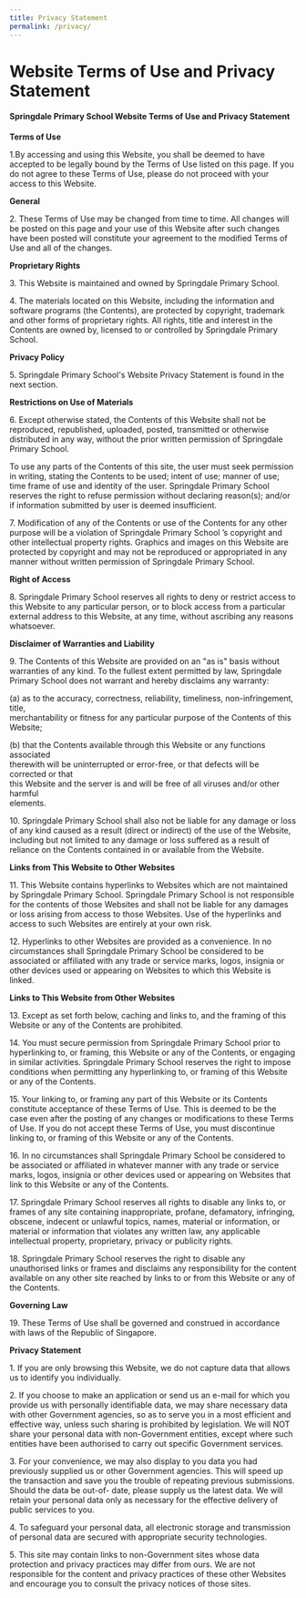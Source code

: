 ```yaml
---
title: Privacy Statement
permalink: /privacy/
---
```

Website Terms of Use and Privacy Statement
==========================================

#### Springdale Primary School Website Terms of Use and Privacy Statement

  

**Terms of Use**

1.By accessing and using this Website, you shall be deemed to have accepted to be legally bound by the Terms of Use listed on this page. If you do not agree to these Terms of Use, please do not proceed with your access to this Website.

**General**

2\. These Terms of Use may be changed from time to time. All changes will be posted on this page and your use of this Website after such changes have been posted will constitute your agreement to the modified Terms of Use and all of the changes.

**Proprietary Rights**

3\. This Website is maintained and owned by Springdale Primary School.

4\. The materials located on this Website, including the information and software programs (the Contents), are protected by copyright, trademark and other forms of proprietary rights. All rights, title and interest in the Contents are owned by, licensed to or controlled by Springdale Primary School.

**Privacy Policy**

5\. Springdale Primary School&#39;s Website Privacy Statement is found in the next section.

**Restrictions on Use of Materials**

6\. Except otherwise stated, the Contents of this Website shall not be reproduced, republished, uploaded, posted, transmitted or otherwise distributed in any way, without the prior written permission of Springdale Primary School.  

To use any parts of the Contents of this site, the user must seek permission in writing, stating the Contents to be used; intent of use; manner of use; time frame of use and identity of the user. Springdale Primary School reserves the right to refuse permission without declaring reason(s); and/or if information submitted by user is deemed insufficient.

7\. Modification of any of the Contents or use of the Contents for any other purpose will be a violation of Springdale Primary School ’s copyright and other intellectual property rights. Graphics and images on this Website are protected by copyright and may not be reproduced or appropriated in any manner without written permission of Springdale Primary School.

**Right of Access**

8\. Springdale Primary School reserves all rights to deny or restrict access to this Website to any particular person, or to block access from a particular external address to this Website, at any time, without ascribing any reasons whatsoever.

**Disclaimer of Warranties and Liability**

9\. The Contents of this Website are provided on an &quot;as is&quot; basis without warranties of any kind. To the fullest extent permitted by law, Springdale Primary School does not warrant and hereby disclaims any warranty:

(a) as to the accuracy, correctness, reliability, timeliness, non-infringement, title,  
merchantability or fitness for any particular purpose of the Contents of this Website;

(b) that the Contents available through this Website or any functions associated  
therewith will be uninterrupted or error-free, or that defects will be corrected or that  
this Website and the server is and will be free of all viruses and/or other harmful  
elements.

10\. Springdale Primary School shall also not be liable for any damage or loss of any kind caused as a result (direct or indirect) of the use of the Website, including but not limited to any damage or loss suffered as a result of reliance on the Contents contained in or available from the Website.

**Links from This Website to Other Websites**

11\. This Website contains hyperlinks to Websites which are not maintained by Springdale Primary School. Springdale Primary School is not responsible for the contents of those Websites and shall not be liable for any damages or loss arising from access to those Websites. Use of the hyperlinks and access to such Websites are entirely at your own risk.

12\. Hyperlinks to other Websites are provided as a convenience. In no circumstances shall Springdale Primary School be considered to be associated or affiliated with any trade or service marks, logos, insignia or other devices used or appearing on Websites to which this Website is linked.

**Links to This Website from Other Websites**

13\. Except as set forth below, caching and links to, and the framing of this Website or any of the Contents are prohibited.

14\. You must secure permission from Springdale Primary School prior to hyperlinking to, or framing, this Website or any of the Contents, or engaging in similar activities. Springdale Primary School reserves the right to impose conditions when permitting any hyperlinking to, or framing of this Website or any of the Contents.

15\. Your linking to, or framing any part of this Website or its Contents constitute acceptance of these Terms of Use. This is deemed to be the case even after the posting of any changes or modifications to these Terms of Use. If you do not accept these Terms of Use, you must discontinue linking to, or framing of this Website or any of the Contents.

  
16\. In no circumstances shall Springdale Primary School be considered to be associated or affiliated in whatever manner with any trade or service marks, logos, insignia or other devices used or appearing on Websites that link to this Website or any of the Contents.

  
17\. Springdale Primary School reserves all rights to disable any links to, or frames of any site containing inappropriate, profane, defamatory, infringing, obscene, indecent or unlawful topics, names, material or information, or material or information that violates any written law, any applicable intellectual property, proprietary, privacy or publicity rights.

  
18\. Springdale Primary School reserves the right to disable any unauthorised links or frames and disclaims any responsibility for the content available on any other site reached by links to or from this Website or any of the Contents.

  
**Governing Law**

19\. These Terms of Use shall be governed and construed in accordance with laws of the Republic of Singapore. 

**Privacy Statement**

1\. If you are only browsing this Website, we do not capture data that allows us to identify you individually. 

2\. If you choose to make an application or send us an e-mail for which you provide us with personally identifiable data, we may share necessary data with other Government agencies, so as to serve you in a most efficient and effective way, unless such sharing is prohibited by legislation. We will NOT share your personal data with non-Government entities, except where such entities have been authorised to carry out specific Government services.

3\. For your convenience, we may also display to you data you had previously supplied us or other Government agencies. This will speed up the transaction and save you the trouble of repeating previous submissions. Should the data be out-of- date, please supply us the latest data. We will retain your personal data only as necessary for the effective delivery of public services to you. 

4\. To safeguard your personal data, all electronic storage and transmission of personal data are secured with appropriate security technologies.

5\. This site may contain links to non-Government sites whose data protection and privacy practices may differ from ours. We are not responsible for the content and privacy practices of these other Websites and encourage you to consult the privacy notices of those sites.